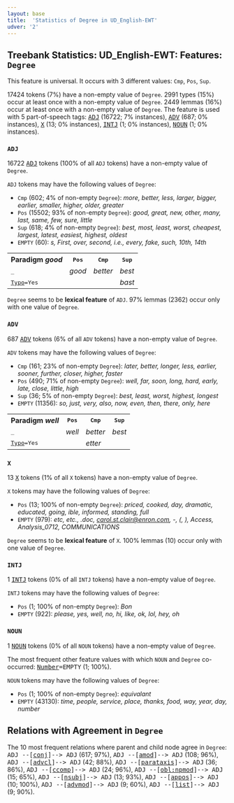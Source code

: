 ```yaml
---
layout: base
title:  'Statistics of Degree in UD_English-EWT'
udver: '2'
---
```


## Treebank Statistics: UD_English-EWT: Features: `Degree`

This feature is universal.
It occurs with 3 different values: `Cmp`, `Pos`, `Sup`.

17424 tokens (7%) have a non-empty value of `Degree`.
2991 types (15%) occur at least once with a non-empty value of `Degree`.
2449 lemmas (16%) occur at least once with a non-empty value of `Degree`.
The feature is used with 5 part-of-speech tags: <tt><a href="en_ewt-pos-ADJ.html">ADJ</a></tt> (16722; 7% instances), <tt><a href="en_ewt-pos-ADV.html">ADV</a></tt> (687; 0% instances), <tt><a href="en_ewt-pos-X.html">X</a></tt> (13; 0% instances), <tt><a href="en_ewt-pos-INTJ.html">INTJ</a></tt> (1; 0% instances), <tt><a href="en_ewt-pos-NOUN.html">NOUN</a></tt> (1; 0% instances).

### `ADJ`

16722 <tt><a href="en_ewt-pos-ADJ.html">ADJ</a></tt> tokens (100% of all `ADJ` tokens) have a non-empty value of `Degree`.

`ADJ` tokens may have the following values of `Degree`:

* `Cmp` (602; 4% of non-empty `Degree`): <em>more, better, less, larger, bigger, earlier, smaller, higher, older, greater</em>
* `Pos` (15502; 93% of non-empty `Degree`): <em>good, great, new, other, many, last, same, few, sure, little</em>
* `Sup` (618; 4% of non-empty `Degree`): <em>best, most, least, worst, cheapest, largest, latest, easiest, highest, oldest</em>
* `EMPTY` (60): <em>s, First, over, second, i.e., every, fake, such, 10th, 14th</em>

<table>
  <tr><th>Paradigm <i>good</i></th><th><tt>Pos</tt></th><th><tt>Cmp</tt></th><th><tt>Sup</tt></th></tr>
  <tr><td><tt>_</tt></td><td><em>good</em></td><td><em>better</em></td><td><em>best</em></td></tr>
  <tr><td><tt><tt><a href="en_ewt-feat-Typo.html">Typo</a></tt><tt>=Yes</tt></tt></td><td></td><td></td><td><em>bast</em></td></tr>
</table>

`Degree` seems to be **lexical feature** of `ADJ`. 97% lemmas (2362) occur only with one value of `Degree`.

### `ADV`

687 <tt><a href="en_ewt-pos-ADV.html">ADV</a></tt> tokens (6% of all `ADV` tokens) have a non-empty value of `Degree`.

`ADV` tokens may have the following values of `Degree`:

* `Cmp` (161; 23% of non-empty `Degree`): <em>later, better, longer, less, earlier, sooner, further, closer, higher, faster</em>
* `Pos` (490; 71% of non-empty `Degree`): <em>well, far, soon, long, hard, early, late, close, little, high</em>
* `Sup` (36; 5% of non-empty `Degree`): <em>best, least, worst, highest, longest</em>
* `EMPTY` (11356): <em>so, just, very, also, now, even, then, there, only, here</em>

<table>
  <tr><th>Paradigm <i>well</i></th><th><tt>Pos</tt></th><th><tt>Cmp</tt></th><th><tt>Sup</tt></th></tr>
  <tr><td><tt>_</tt></td><td><em>well</em></td><td><em>better</em></td><td><em>best</em></td></tr>
  <tr><td><tt><tt><a href="en_ewt-feat-Typo.html">Typo</a></tt><tt>=Yes</tt></tt></td><td></td><td><em>etter</em></td><td></td></tr>
</table>

### `X`

13 <tt><a href="en_ewt-pos-X.html">X</a></tt> tokens (1% of all `X` tokens) have a non-empty value of `Degree`.

`X` tokens may have the following values of `Degree`:

* `Pos` (13; 100% of non-empty `Degree`): <em>priced, cooked, day, dramatic, educated, going, ible, informed, standing, full</em>
* `EMPTY` (979): <em>etc, etc., .doc, carol.st.clair@enron.com, -, (, ), Access, Analysis_0712, COMMUNICATIONS</em>

`Degree` seems to be **lexical feature** of `X`. 100% lemmas (10) occur only with one value of `Degree`.

### `INTJ`

1 <tt><a href="en_ewt-pos-INTJ.html">INTJ</a></tt> tokens (0% of all `INTJ` tokens) have a non-empty value of `Degree`.

`INTJ` tokens may have the following values of `Degree`:

* `Pos` (1; 100% of non-empty `Degree`): <em>Bon</em>
* `EMPTY` (922): <em>please, yes, well, no, hi, like, ok, lol, hey, oh</em>

### `NOUN`

1 <tt><a href="en_ewt-pos-NOUN.html">NOUN</a></tt> tokens (0% of all `NOUN` tokens) have a non-empty value of `Degree`.

The most frequent other feature values with which `NOUN` and `Degree` co-occurred: <tt><a href="en_ewt-feat-Number.html">Number</a></tt><tt>=EMPTY</tt> (1; 100%).

`NOUN` tokens may have the following values of `Degree`:

* `Pos` (1; 100% of non-empty `Degree`): <em>equivalant</em>
* `EMPTY` (43130): <em>time, people, service, place, thanks, food, way, year, day, number</em>

## Relations with Agreement in `Degree`

The 10 most frequent relations where parent and child node agree in `Degree`:
<tt>ADJ --[<tt><a href="en_ewt-dep-conj.html">conj</a></tt>]--> ADJ</tt> (617; 97%),
<tt>ADJ --[<tt><a href="en_ewt-dep-amod.html">amod</a></tt>]--> ADJ</tt> (108; 96%),
<tt>ADJ --[<tt><a href="en_ewt-dep-advcl.html">advcl</a></tt>]--> ADJ</tt> (42; 88%),
<tt>ADJ --[<tt><a href="en_ewt-dep-parataxis.html">parataxis</a></tt>]--> ADJ</tt> (36; 86%),
<tt>ADJ --[<tt><a href="en_ewt-dep-ccomp.html">ccomp</a></tt>]--> ADJ</tt> (24; 96%),
<tt>ADJ --[<tt><a href="en_ewt-dep-obl-npmod.html">obl:npmod</a></tt>]--> ADJ</tt> (15; 65%),
<tt>ADJ --[<tt><a href="en_ewt-dep-nsubj.html">nsubj</a></tt>]--> ADJ</tt> (13; 93%),
<tt>ADJ --[<tt><a href="en_ewt-dep-appos.html">appos</a></tt>]--> ADJ</tt> (10; 100%),
<tt>ADJ --[<tt><a href="en_ewt-dep-advmod.html">advmod</a></tt>]--> ADJ</tt> (9; 60%),
<tt>ADJ --[<tt><a href="en_ewt-dep-list.html">list</a></tt>]--> ADJ</tt> (9; 90%).

